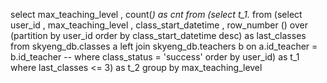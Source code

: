select   max_teaching_level
        , count(*) as cnt
from    (select t_1.*
        from      (select  user_id
                        , max_teaching_level
                        , class_start_datetime
                        , row_number () over (partition by user_id order by class_start_datetime desc) as last_classes
                  from skyeng_db.classes a 
                        left join skyeng_db.teachers b
                              on a.id_teacher = b.id_teacher
                    -- where class_status = 'success'
                     order by user_id) as t_1
        where last_classes <= 3) as t_2
group by max_teaching_level
